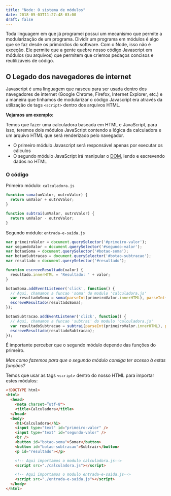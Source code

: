 ```yaml
---
title: "Node: O sistema de módulos"
date: 2018-05-03T11:27:48-03:00
draft: false
---
```


Toda linguagem em que já programei possui um mecanismo que permite a modularização de um programa. Dividir um programa em módulos é algo que
se faz desde os primórdios do software. Com o Node, isso não é exceção. Ele permite que a gente quebre nosso código Javascript em módulos
(ou arquivos) que permitem que criemos pedaços concisos e reutilizáveis de código.

## O Legado dos navegadores de internet

Javascript é uma linguagem que nasceu para ser usada dentro dos navegadores de internet (Google Chrome, Firefox, Internet Explorer, etc.) e
a maneira que tinhamos de modularizar o código Javascript era através da utilização de tags `<script>` dentro dos arquivos HTML.

__Vejamos um exemplo:__

Temos que fazer uma calculadora baseada em HTML e JavaScript, para isso, teremos dois módulos JavaScript contendo a lógica da calculadora e
um arquivo HTML que será renderizado pelo navegador.

- O primeiro módulo Javascript será responsável apenas por executar os cálculos
- O segundo módulo JavaScript irá manipular o [DOM](https://developer.mozilla.org/en-US/docs/Web/API/Document_Object_Model/Introduction),
  lendo e escrevendo dados no HTML

### O código

Primeiro módulo: `calculadora.js`

```javascript
function soma(umValor, outroValor) {
  return umValor + outroValor;
}

function subtrai(umValor, outroValor) {
  return umValor - outroValor;
}
```

Segundo módulo: `entrada-e-saida.js`

```javascript
var primeiroValor = document.querySelector('#primeiro-valor');
var segundoValor = document.querySelector('#segundo-valor');
var botaoSoma = document.querySelector('#botao-soma');
var botaoSubtracao = document.querySelector('#botao-subtracao');
var resultado = document.querySelector('#resultado');

function escreveResultado(valor) {
  resultado.innerHTML = 'Resultado: ' + valor;
}

botaoSoma.addEventListener('click', function() {
  // Aqui, chamamos a funcao 'soma' do modulo 'calculadora.js'
  var resultadoSoma = soma(parseInt(primeiroValor.innerHTML), parseInt(segundoValor.innerHTML));
  escreveResultado(resultadoSoma);
});

botaoSubtracao.addEventListener('click', function() {
  // Aqui, chamamos a funcao 'subtrai' do modulo 'calculadora.js'
  var resultadoSubtracao = subtrai(parseInt(primeiroValor.innerHTML), parseInt(segundoValor.innerHTML));
  escreveResultado(resultadoSubtracao);
});
```

É importante perceber que o segundo módulo depende das funções do primeiro.

_Mas como fazemos para que o segundo módulo consiga ter acesso à estas funções?_

Temos que usar as tags `<script>` dentro do nosso HTML para importar estes módulos:


```html
<!DOCTYPE html>
<html>
  <head>
    <meta charset=”utf-8">
    <title>Calculadora</title>
  </head>
  <body>
    <h1>Calculadora</h1>
    <input type="text" id="primeiro-valor" />
    <input type="text" id="segundo-valor" />
    <br />
    <button id="botao-soma">Somar</button>
    <button id="botao-subtracao">Subtrair</button>
    <p id="resultado"></p>

    <!-- Aqui importamos o modulo calculadora.js-->
    <script src="./calculadora.js"></script>

    <!-- Aqui importamos o modulo entrada-e-saida.js-->
    <script src="./entrada-e-saida.js"></script>
  </body>
</html>
```
